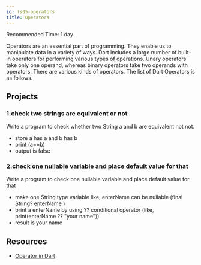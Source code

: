```yaml
---
id: ls05-operators
title: Operators
---
```


Recommended Time: 1 day

Operators are an essential part of programming. They enable us to manipulate data in a variety of ways.
Dart includes a large number of built-in operators for performing various types of operations. Unary operators take only one operand, whereas binary operators take two operands with operators. There are various kinds of operators. The list of Dart Operators is as follows.

## Projects

### 1.check two strings are equivalent or not

Write a program to check whether two String a and b are equivalent not not.

- store a has a and b has b
- print (a==b)
- output is false

### 2.check one nullable variable and place default value for that 

Write a program to check one nullable variable and place default value for that

- make one String type variable like, enterName can be nullable (final String? enterName )
- print a enterName by using ?? conditional operator (like, print(enterName ?? "your name"))
- result is your name


## Resources

- [Operator in Dart](https://api.flutter.dev/flutter/dart-core/int/operator_bitwise_and.html)